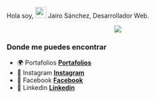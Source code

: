 Hola soy, <img src="https://media.giphy.com/media/du3J3cXyzhj75IOgvA/giphy.gif" width="25px"> Jairo Sánchez, Desarrollador Web. 


<div align="center"><img src="https://media.giphy.com/media/26tn33aiTi1jkl6H6/giphy.gif"/></div>


### Donde me puedes encontrar

* :earth_africa: Portafolios **[Portafolios](https://jairosanchez.es/)** 
* :calling: Instagram **[Instagram](https://www.instagram.com/designyou_official/?hl=es)**
* :book: Facebook **[Facebook](https://www.facebook.com/jairosanh)** 
* :blue_heart: Linkedin  **[Linkedin](https://www.linkedin.com/in/jairo-s%C3%A1nchez-64416a12b/)** 

